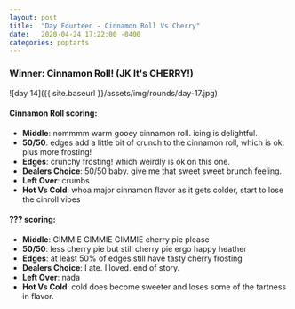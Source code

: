 ```yaml
---
layout: post
title:  "Day Fourteen - Cinnamon Roll Vs Cherry"
date:   2020-04-24 17:22:00 -0400
categories: poptarts
---
```


### Winner: Cinnamon Roll! (JK It's CHERRY!)

![day 14]({{ site.baseurl }}/assets/img/rounds/day-17.jpg)

#### Cinnamon Roll scoring:
 * **Middle**: nommmm warm gooey cinnamon roll. icing is delightful.
 * **50/50**: edges add a little bit of crunch to the cinnamon roll, which is ok. plus more frosting!
 * **Edges**: crunchy frosting! which weirdly is ok on this one.
 * **Dealers Choice**: 50/50 baby. give me that sweet sweet brunch feeling.
 * **Left Over**: crumbs
 * **Hot Vs Cold**: whoa major cinnamon flavor as it gets colder, start to lose the cinroll vibes

#### ??? scoring:
 * **Middle**: GIMMIE GIMMIE GIMMIE cherry pie please
 * **50/50**: less cherry pie but still cherry pie ergo happy heather
 * **Edges**: at least 50% of edges still have tasty cherry frosting
 * **Dealers Choice**: I ate. I loved. end of story.
 * **Left Over**: nada
 * **Hot Vs Cold**: cold does become sweeter and loses some of the tartness in flavor.